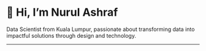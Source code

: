 # 👋 Hi, I’m Nurul Ashraf  

Data Scientist from Kuala Lumpur, passionate about transforming data into impactful solutions through design and technology.  

---
